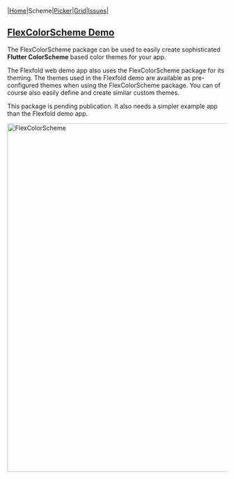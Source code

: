 |[Home](https://rydmike.com/)|Scheme|[Picker](colorpicker)|[Grid](gridview)|[Issues](flutterissues)|

## [FlexColorScheme Demo](https://twitter.com/RydMike/status/1318461741584601088?s=20)

The FlexColorScheme package can be used to easily create sophisticated **Flutter ColorScheme** based color themes for your app.

The Flexfold web demo app also uses the FlexColorScheme package for its theming. 
The themes used in the Flexfold demo are available as pre-configured themes when using 
the FlexColorScheme package. You can of course also easily define and create similar custom themes.

This package is pending publication. It also needs a simpler example app than the Flexfold demo app.

<img src="https://rydmike.com/assets/FoldTheme1.gif?raw=true" alt="FlexColorScheme" width="800"/>
